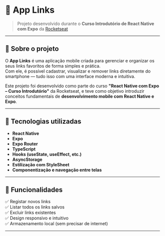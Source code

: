 # 🔗 App Links

> Projeto desenvolvido durante o **Curso Introdutório de React Native com Expo** da [Rocketseat](https://app.rocketseat.com.br/journey/expo-com-react-native-curso-introdutorio/overview)

---

## 📱 Sobre o projeto

O **App Links** é uma aplicação mobile criada para gerenciar e organizar os seus links favoritos de forma simples e prática.  
Com ele, é possível cadastrar, visualizar e remover links diretamente do smartphone — tudo isso com uma interface moderna e intuitiva.

Este projeto foi desenvolvido como parte do curso **"React Native com Expo – Curso Introdutório"** da Rocketseat, e teve como objetivo introduzir conceitos fundamentais de **desenvolvimento mobile com React Native e Expo**.

---

## 🚀 Tecnologias utilizadas

- **React Native**
- **Expo**
- **Expo Router**
- **TypeScript**
- **Hooks (useState, useEffect, etc.)**
- **AsyncStorage**
- **Estilização com StyleSheet**
- **Componentização e navegação entre telas**

---

## 🎯 Funcionalidades

✅ Registar novos links  
✅ Listar todos os links salvos  
✅ Excluir links existentes  
✅ Design responsivo e intuitivo  
✅ Armazenamento local (sem precisar de internet)  

---
